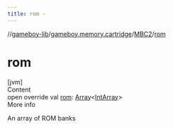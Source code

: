 ```yaml
---
title: rom -
---
```

//[gameboy-lib](../../index.md)/[gameboy.memory.cartridge](../index.md)/[MBC2](index.md)/[rom](rom.md)



# rom  
[jvm]  
Content  
open override val [rom](rom.md): [Array](https://kotlinlang.org/api/latest/jvm/stdlib/kotlin/-array/index.html)<[IntArray](https://kotlinlang.org/api/latest/jvm/stdlib/kotlin/-int-array/index.html)>  
More info  


An array of ROM banks

  



